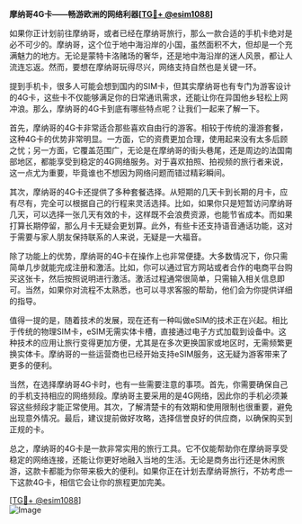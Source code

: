 **摩纳哥4G卡——畅游欧洲的网络利器[[TG💪+ @esim1088](https://t.me/s/esim1088)]**

如果你正计划前往摩纳哥，或者已经在摩纳哥旅行，那么一款合适的手机卡绝对是必不可少的。摩纳哥，这个位于地中海沿岸的小国，虽然面积不大，但却是一个充满魅力的地方。无论是蒙特卡洛赌场的奢华，还是地中海沿岸的迷人风景，都让人流连忘返。然而，要想在摩纳哥玩得尽兴，网络支持自然也是关键一环。

提到手机卡，很多人可能会想到国内的SIM卡，但其实摩纳哥也有专门为游客设计的4G卡，这些卡不仅能够满足你的日常通讯需求，还能让你在异国他乡轻松上网冲浪。那么，摩纳哥的4G卡到底有哪些特点呢？让我们一起来了解一下。

首先，摩纳哥的4G卡非常适合那些喜欢自由行的游客。相较于传统的漫游套餐，这种4G卡的优势非常明显。一方面，它的资费更加合理，使用起来没有太多后顾之忧；另一方面，它覆盖范围广，无论是在摩纳哥的街头巷尾，还是周边的法国南部地区，都能享受到稳定的4G网络服务。对于喜欢拍照、拍视频的旅行者来说，这一点尤为重要，毕竟谁也不想因为网络问题而错过精彩瞬间。

其次，摩纳哥的4G卡还提供了多种套餐选择。从短期的几天卡到长期的月卡，应有尽有，完全可以根据自己的行程来灵活选择。比如，如果你只是短暂访问摩纳哥几天，可以选择一张几天有效的卡，这样既不会浪费资源，也能节省成本。而如果打算长期停留，那么月卡无疑会更划算。此外，有些卡还支持语音通话功能，这对于需要与家人朋友保持联系的人来说，无疑是一大福音。

除了功能上的优势，摩纳哥的4G卡在操作上也非常便捷。大多数情况下，你只需简单几步就能完成注册和激活。比如，你可以通过官方网站或者合作的电商平台购买这张卡，然后按照说明进行激活。激活过程通常很简单，只需输入相关信息即可。当然，如果你对流程不太熟悉，也可以寻求客服的帮助，他们会为你提供详细的指导。

值得一提的是，随着技术的发展，现在还有一种叫做eSIM的技术正在兴起。相比于传统的物理SIM卡，eSIM无需实体卡槽，直接通过电子方式加载到设备中。这种技术的应用让旅行变得更加方便，尤其是在多次更换国家或地区时，无需频繁更换实体卡。摩纳哥的一些运营商也已经开始支持eSIM服务，这无疑为游客带来了更多的便利。

当然，在选择摩纳哥4G卡时，也有一些需要注意的事项。首先，你需要确保自己的手机支持相应的网络频段。摩纳哥主要采用的是4G网络，因此你的手机必须兼容这些频段才能正常使用。其次，了解清楚卡的有效期和使用限制也很重要，避免出现意外情况。最后，建议提前做好攻略，选择信誉良好的供应商，以确保购买到正规的卡。

总之，摩纳哥的4G卡是一款非常实用的旅行工具。它不仅能帮助你在摩纳哥享受稳定的网络连接，还能让你更好地融入当地的生活。无论是商务出行还是休闲旅游，这款卡都能为你带来极大的便利。如果你正在计划去摩纳哥旅行，不妨考虑一下这款4G卡，相信它会让你的旅程更加完美。

[[TG💪+ @esim1088](https://t.me/s/esim1088)]  
![Image](https://i.postimg.cc/4NQfJmqS/Snipaste-2025-05-13-00-14-12.png)